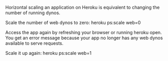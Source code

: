 Horizontal scaling an application on Heroku is equivalent to changing 
the number of running dynos.

Scale the number of web dynos to zero:
heroku ps:scale web=0

Access the app again by refreshing your browser or running heroku open. 
You get an error message because your app no longer has any web dynos available to serve requests.

Scale it up again:
heroku ps:scale web=1
